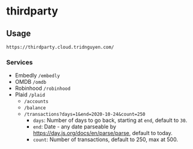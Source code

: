 # thirdparty

## Usage

`https://thirdparty.cloud.tridnguyen.com/`

### Services

- Embedly `/embedly`
- OMDB `/omdb`
- Robinhood `/robinhood`
- Plaid `/plaid`
  - `/accounts`
  - `/balance`
  - `/transactions?days=1&end=2020-10-24&count=250`
    - `days`: Number of days to go back, starting at `end`, default to `30`.
    - `end`: Date - any date parseable by https://day.js.org/docs/en/parse/parse, default to today.
    - `count`: Number of transactions, default to 250, max at 500.
